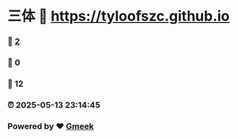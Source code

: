 # 三体 :link: https://tyloofszc.github.io 
### :page_facing_up: [2](https://tyloofszc.github.io/tag.html) 
### :speech_balloon: 0 
### :hibiscus: 12 
### :alarm_clock: 2025-05-13 23:14:45 
### Powered by :heart: [Gmeek](https://github.com/Meekdai/Gmeek)
